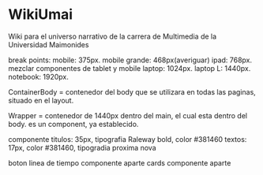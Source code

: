 # WikiUmai
Wiki para el universo narrativo de la carrera de Multimedia de la Universidad Maimonides

break points:
mobile: 375px.
mobile grande: 468px(averiguar)
ipad: 768px. mezclar componentes de tablet y mobile
laptop: 1024px.
laptop L: 1440px.
notebook: 1920px.

ContainerBody = contenedor del body que se utilizara en todas las paginas, situado en el layout.

Wrapper = contenedor de 1440px dentro del main, el cual esta dentro del body. es un component, ya establecido.




componente titulos: 35px, tipografia Raleway bold, color #381460
textos: 17px, color #381460, tipogradia proxima nova


boton linea de tiempo componente aparte
cards componente aparte